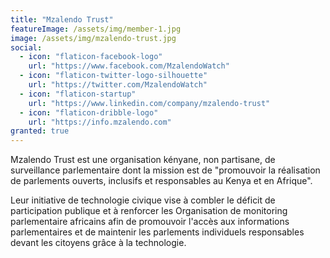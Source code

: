 ```yaml
---
title: "Mzalendo Trust"
featureImage: /assets/img/member-1.jpg
image: /assets/img/mzalendo-trust.jpg
social:
  - icon: "flaticon-facebook-logo"
    url: "https://www.facebook.com/MzalendoWatch"
  - icon: "flaticon-twitter-logo-silhouette"
    url: "https://twitter.com/MzalendoWatch"
  - icon: "flaticon-startup"
    url: "https://www.linkedin.com/company/mzalendo-trust"
  - icon: "flaticon-dribble-logo"
    url: "https://info.mzalendo.com"
granted: true
---
```

Mzalendo Trust est une organisation kényane, non partisane, de surveillance parlementaire dont la mission est de "promouvoir la réalisation de parlements ouverts, inclusifs et responsables au Kenya et en Afrique".

Leur initiative de technologie civique vise à combler le déficit de participation publique et à renforcer les Organisation de monitoring parlementaire africains afin de promouvoir l'accès aux informations parlementaires et de maintenir les parlements individuels responsables devant les citoyens grâce à la technologie.
